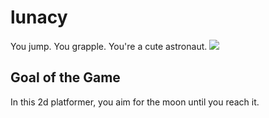 # lunacy
You jump. You grapple. You're a cute astronaut.
![](demo.gif)
## Goal of the Game
In this 2d platformer, you aim for the moon until you reach it.
